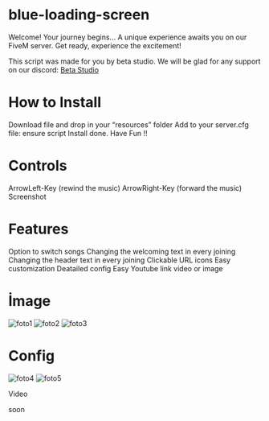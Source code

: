 # blue-loading-screen
Welcome! Your journey begins... A unique experience awaits you on our FiveM server. Get ready, experience the excitement!

This script was made for you by beta studio. We will be glad for any support on our discord: [Beta Studio](https://discord.gg/5CZX9RJ2YV)


# How to Install
Download file and drop in your “resources” folder
Add to your server.cfg file: ensure script
Install done. Have Fun !!

# Controls
ArrowLeft-Key (rewind the music)
ArrowRight-Key (forward the music)
Screenshot

# Features
Option to switch songs
Changing the welcoming text in every joining
Changing the header text  in every joining
Clickable URL icons
Easy customization
Deatailed  config
Easy Youtube link video or image

# İmage

![foto1]([https://cdn.discordapp.com/attachments/1162483956093034506/1257779559458406400/Kapak.png?ex=6685a5ff&is=6684547f&hm=f381eb7191a30b2ccaaedb6d6833075400858662c3ed23c1a966824af81b08f2&](https://cdn.discordapp.com/attachments/1162483956093034506/1257779559458406400/Kapak.png?ex=6685a5ff&is=6684547f&hm=f381eb7191a30b2ccaaedb6d6833075400858662c3ed23c1a966824af81b08f2&))
![foto2](https://cdn.discordapp.com/attachments/1162483956093034506/1257779515351109673/acklama.png?ex=6685a5f4&is=66845474&hm=0222d804d8803c190e1558a9684445822f2a8cc6c2a43b3772cb7b136f661930&)
![foto3](https://cdn.discordapp.com/attachments/1162483956093034506/1257779526658687136/tantm.png?ex=6685a5f7&is=66845477&hm=95e462296740c5904efc36165ac2e77c59d93cc33a7fcfd0c49071b18cc159cd&)

# Config
![foto4](https://cdn.discordapp.com/attachments/1162483956093034506/1257779878883754084/config.png?ex=6685a64b&is=668454cb&hm=6b21fb8eb51438af75bd9c9f4293e692fed84b96463383c057fd1f2fc99897f0&)
![foto5](https://cdn.discordapp.com/attachments/1162483956093034506/1257779879177486366/congif_locales.png?ex=6685a64b&is=668454cb&hm=621f520d8d19ada42a1c16791896bfd14f1d09394c68cc6cc912c226a3066915&)

Video

soon

